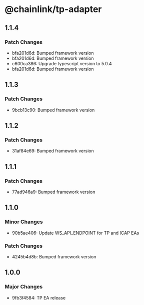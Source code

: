 # @chainlink/tp-adapter

## 1.1.4

### Patch Changes

- bfa201d6d: Bumped framework version
- bfa201d6d: Bumped framework version
- c600ca386: Upgrade typescript version to 5.0.4
- bfa201d6d: Bumped framework version

## 1.1.3

### Patch Changes

- 9bcb13c90: Bumped framework version

## 1.1.2

### Patch Changes

- 31af84e69: Bumped framework version

## 1.1.1

### Patch Changes

- 77ad946a9: Bumped framework version

## 1.1.0

### Minor Changes

- 90b5ae406: Update WS_API_ENDPOINT for TP and ICAP EAs

### Patch Changes

- 4245b4d8b: Bumped framework version

## 1.0.0

### Major Changes

- 9fb3f4584: TP EA release

